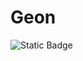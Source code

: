# Geon
![Static Badge](https://img.shields.io/badge/Github-git?logo=github&logoColor=%23fff&color=%23000)



